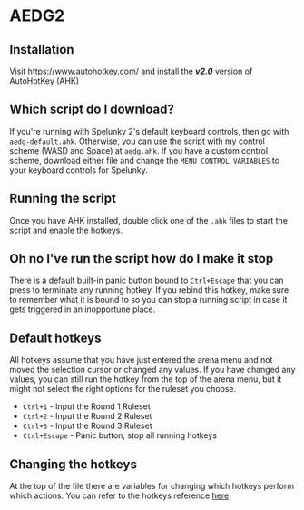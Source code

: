 # AEDG2

## Installation
Visit https://www.autohotkey.com/ and install the ***v2.0*** version of AutoHotKey (AHK)

## Which script do I download?
If you're running with Spelunky 2's default keyboard controls, then go with `aedg-default.ahk`. Otherwise, you can use the script with my control scheme (WASD and Space) at `aedg.ahk`. If you have a custom control scheme, download either file and change the `MENU CONTROL VARIABLES` to your keyboard controls for Spelunky. 

## Running the script
Once you have AHK installed, double click one of the `.ahk` files to start the script and enable the hotkeys.

## Oh no I've run the script how do I make it stop
There is a default built-in panic button bound to `Ctrl+Escape` that you can press to terminate any running hotkey. If you rebind this hotkey, make sure to remember what it is bound to so you can stop a running script in case it gets triggered in an inopportune place.

## Default hotkeys
All hotkeys assume that you have just entered the arena menu and not moved the selection cursor or changed any values. If you have changed any values, you can still run the hotkey from the top of the arena menu, but it might not select the right options for the ruleset you choose.
- `Ctrl+1` - Input the Round 1 Ruleset
- `Ctrl+2` - Input the Round 2 Ruleset
- `Ctrl+3` - Input the Round 3 Ruleset
- `Ctrl+Escape` - Panic button; stop all running hotkeys

## Changing the hotkeys
At the top of the file there are variables for changing which hotkeys perform which actions. You can refer to the hotkeys reference [here](https://www.autohotkey.com/docs/v2/Hotkeys.htm#Symbols). 

